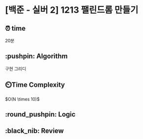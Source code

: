 # \[백준 - 실버 2] 1213 팰린드롬 만들기

## ⏰  **time**

20분

## \:pushpin: **Algorithm**

구현 그리디

## ⏲️**Time Complexity**

\$O(N \times 10)\$

## \:round\_pushpin: **Logic**

## \:black\_nib: **Review**

